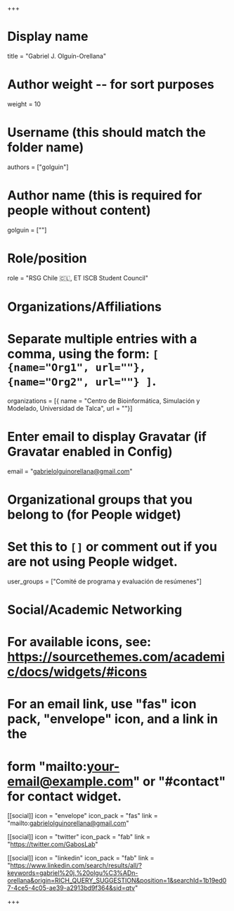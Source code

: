 +++
# Display name
title = "Gabriel J. Olguín-Orellana"

# Author weight -- for sort purposes
weight = 10

# Username (this should match the folder name)
authors = ["golguin"]

# Author name (this is required for people without content)
golguin = [""]

# Role/position
role = "RSG Chile :chile:, ET ISCB Student Council"

# Organizations/Affiliations
#   Separate multiple entries with a comma, using the form: `[ {name="Org1", url=""}, {name="Org2", url=""} ]`.
organizations = [{ name = "Centro de Bioinformática, Simulación y Modelado, Universidad de Talca", url = ""}]

# Enter email to display Gravatar (if Gravatar enabled in Config)
email = "gabrielolguinorellana@gmail.com"

# Organizational groups that you belong to (for People widget)
#   Set this to `[]` or comment out if you are not using People widget.
user_groups = ["Comité de programa y evaluación de resúmenes"]

# Social/Academic Networking
# For available icons, see: https://sourcethemes.com/academic/docs/widgets/#icons
#   For an email link, use "fas" icon pack, "envelope" icon, and a link in the
#   form "mailto:your-email@example.com" or "#contact" for contact widget.

[[social]]
  icon = "envelope"
  icon_pack = "fas"
  link = "mailto:gabrielolguinorellana@gmail.com"

  [[social]]
  icon = "twitter"
  icon_pack = "fab"
  link = "https://twitter.com/GabosLab"

[[social]]
  icon = "linkedin"
  icon_pack = "fab"
  link = "https://www.linkedin.com/search/results/all/?keywords=gabriel%20j.%20olgu%C3%ADn-orellana&origin=RICH_QUERY_SUGGESTION&position=1&searchId=1b19ed07-4ce5-4c05-ae39-a2913bd9f364&sid=qtv"

+++